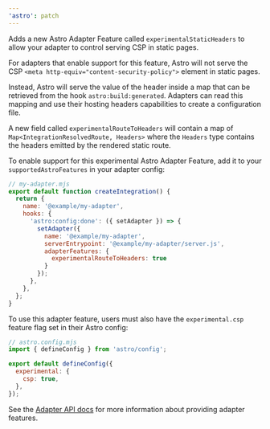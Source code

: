 ```yaml
---
'astro': patch
---
```


Adds a new Astro Adapter Feature called `experimentalStaticHeaders` to allow your adapter to control serving CSP in static pages.

For adapters that enable support for this feature, Astro will not serve the CSP `<meta http-equiv="content-security-policy">` element in static pages.

Instead, Astro will serve the value of the header inside a map that can be retrieved from the hook `astro:build:generated`. Adapters can read this mapping and use their hosting headers capabilities to create a configuration file.

A new field called `experimentalRouteToHeaders` will contain a map of `Map<IntegrationResolvedRoute, Headers>` where the `Headers` type contains the headers emitted by the rendered static route. 

To enable support for this experimental Astro Adapter Feature, add it to your `supportedAstroFeatures` in your adapter config:

```js
// my-adapter.mjs
export default function createIntegration() {
  return {
    name: '@example/my-adapter',
    hooks: {
      'astro:config:done': ({ setAdapter }) => {
        setAdapter({
          name: '@example/my-adapter',
          serverEntrypoint: '@example/my-adapter/server.js',
          adapterFeatures: {
            experimentalRouteToHeaders: true
          }
        });
      },
    },
  };
}
```

To use this adapter feature, users must also have the `experimental.csp` feature flag set in their Astro config:

```js
// astro.config.mjs
import { defineConfig } from 'astro/config';

export default defineConfig({
  experimental: {
    csp: true,
  },
});
```

See the [Adapter API docs](https://docs.astro.build/en/reference/adapter-reference/#adapter-features) for more information about providing adapter features.

